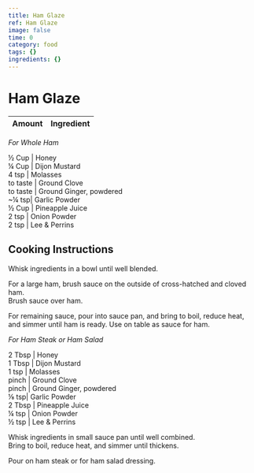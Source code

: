 ```yaml
---
title: Ham Glaze
ref: Ham Glaze
image: false
time: 0
category: food
tags: {}
ingredients: {}
---
```

# Ham Glaze  
  
Amount | Ingredient  
|----|----|  
*For Whole Ham*  
  
½ Cup | Honey  
¼ Cup | Dijon Mustard  
4 tsp | Molasses  
to taste | Ground Clove  
to taste | Ground Ginger, powdered  
\~¼ tsp| Garlic Powder  
½ Cup | Pineapple Juice  
2 tsp | Onion Powder  
2 tsp | Lee & Perrins  
  
## Cooking Instructions  
  
Whisk ingredients in a bowl until well blended.  
  
For a large ham, brush sauce on the outside of cross-hatched and cloved ham.  
Brush sauce over ham.  
  
For remaining sauce, pour into sauce pan, and bring to boil, reduce heat, and simmer until ham is ready.  Use on table as sauce for ham.  
  
*For Ham Steak or Ham Salad*  
  
2 Tbsp | Honey  
1 Tbsp | Dijon Mustard  
1 tsp | Molasses  
pinch | Ground Clove  
pinch | Ground Ginger, powdered  
⅛ tsp| Garlic Powder  
2 Tbsp | Pineapple Juice  
¼ tsp | Onion Powder  
½ tsp | Lee & Perrins  
  
Whisk ingredients in small sauce pan until well combined.  
Bring to boil, reduce heat, and simmer until thickens.  
  
Pour on ham steak or for ham salad dressing.  
  
  